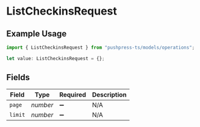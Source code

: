 # ListCheckinsRequest

## Example Usage

```typescript
import { ListCheckinsRequest } from "pushpress-ts/models/operations";

let value: ListCheckinsRequest = {};
```

## Fields

| Field              | Type               | Required           | Description        |
| ------------------ | ------------------ | ------------------ | ------------------ |
| `page`             | *number*           | :heavy_minus_sign: | N/A                |
| `limit`            | *number*           | :heavy_minus_sign: | N/A                |